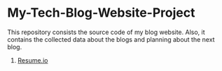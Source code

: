 # My-Tech-Blog-Website-Project
This repository consists the source code of my blog website.
Also, it contains the collected data about the blogs and planning about the next blog.

1. [Resume.io](resume.io)
